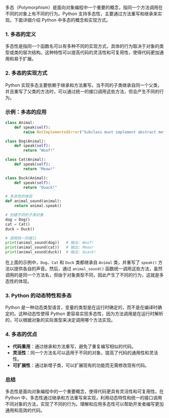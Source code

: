 多态（Polymorphism）是面向对象编程中一个重要的概念，指同一个方法调用在不同的对象上有不同的行为。Python 支持多态性，主要通过方法重写和继承来实现。下面详细介绍 Python 中多态的概念和实现方式。

### 1. 多态的定义

多态性是指同一个函数名可以有多种不同的实现方式，具体的行为取决于对象的类型或类的层次结构。这种特性可以提高代码的灵活性和可复用性，使得代码更加通用和易于扩展。

### 2. 多态的实现方式

Python 实现多态主要依赖于继承和方法重写。当不同的子类继承自同一个父类，并且重写了父类的方法时，可以通过统一的接口调用这些方法，但会产生不同的行为。

### 示例：多态的应用

```python
class Animal:
    def speak(self):
        raise NotImplementedError("Subclass must implement abstract method")

class Dog(Animal):
    def speak(self):
        return "Woof!"

class Cat(Animal):
    def speak(self):
        return "Meow!"

class Duck(Animal):
    def speak(self):
        return "Quack!"

# 多态性的体现
def animal_sound(animal):
    return animal.speak()

# 创建不同的子类对象
dog = Dog()
cat = Cat()
duck = Duck()

# 调用统一的接口
print(animal_sound(dog))   # 输出: Woof!
print(animal_sound(cat))   # 输出: Meow!
print(animal_sound(duck))  # 输出: Quack!
```

在上面的示例中，`Dog`、`Cat` 和 `Duck` 类都继承自 `Animal` 类，并重写了 `speak()` 方法以提供各自的声音。然后，通过 `animal_sound()` 函数统一调用这些方法，虽然调用的是同一个方法名，但由于对象类型不同，因此产生了不同的行为，这就是多态性的体现。

### 3. Python 的动态特性和多态

Python 是一种动态类型语言，变量的类型是在运行时确定的，而不是在编译时确定的。这种动态性使得 Python 更容易实现多态性，因为方法调用是在运行时解析的，可以根据对象的实际类型来决定调用哪个方法实现。

### 4. 多态的优点

- **代码重用**：通过继承和方法重写，避免了重复编写相似的代码。
- **灵活性**：同一个方法名可以适用于不同的对象，提高了代码的通用性和灵活性。
- **可扩展性**：通过新增子类，可以扩展现有的功能而无需修改现有代码。

### 总结

多态性是面向对象编程中的一个重要概念，使得代码更具有灵活性和可复用性。在 Python 中，多态性通过继承和方法重写来实现，利用动态特性和统一的接口调用不同对象的方法，实现了不同的行为。理解和应用多态性可以帮助开发者编写更加通用和高效的代码。